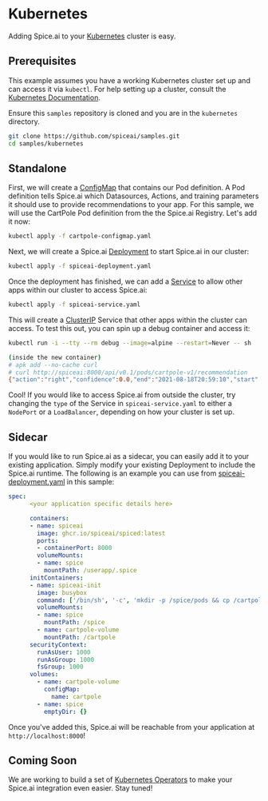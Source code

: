 # Kubernetes

Adding Spice.ai to your [Kubernetes](https://kubernetes.io/) cluster is easy.

## Prerequisites

This example assumes you have a working Kubernetes cluster set up and can access it via `kubectl`. For help setting up a cluster, consult the [Kubernetes Documentation](https://kubernetes.io/docs/setup/).

Ensure this `samples` repository is cloned and you are in the `kubernetes` directory.

```bash
git clone https://github.com/spiceai/samples.git
cd samples/kubernetes
```

## Standalone

First, we will create a [ConfigMap](https://kubernetes.io/docs/concepts/configuration/configmap/) that contains our Pod definition. A Pod definition tells Spice.ai which Datasources, Actions, and training parameters it should use to provide recommendations to your app. For this sample, we will use the CartPole Pod definition from the the Spice.ai Registry. Let's add it now:

```bash
kubectl apply -f cartpole-configmap.yaml
```

Next, we will create a Spice.ai [Deployment](https://kubernetes.io/docs/concepts/workloads/controllers/deployment/) to start Spice.ai in our cluster:

```bash
kubectl apply -f spiceai-deployment.yaml
```

Once the deployment has finished, we can add a [Service](https://kubernetes.io/docs/concepts/services-networking/service/) to allow other apps within our cluster to access Spice.ai:

```bash
kubectl apply -f spiceai-service.yaml
```

This will create a [ClusterIP](https://kubernetes.io/docs/concepts/services-networking/service/#publishing-services-service-types) Service that other apps within the cluster can access. To test this out, you can spin up a debug container and access it:

```bash
kubectl run -i --tty --rm debug --image=alpine --restart=Never -- sh

(inside the new container)
# apk add --no-cache curl
# curl http://spiceai:8000/api/v0.1/pods/cartpole-v1/recommendation
{"action":"right","confidence":0.0,"end":"2021-08-18T20:59:10","start":"2021-08-18T20:59:00","tag":"latest"}
```

Cool! If you would like to access Spice.ai from outside the cluster, try changing the `type` of the Service in `spiceai-service.yaml` to either a `NodePort` or a `LoadBalancer`, depending on how your cluster is set up.

## Sidecar

If you would like to run Spice.ai as a sidecar, you can easily add it to your existing application. Simply modify your existing Deployment to include the Spice.ai runtime. The following is an example you can use from [spiceai-deployment.yaml](spiceai-deployment.yaml) in this sample:

```yaml
spec:
      <your application specific details here>

      containers:
      - name: spiceai
        image: ghcr.io/spiceai/spiced:latest
        ports:
        - containerPort: 8000
        volumeMounts:
        - name: spice
          mountPath: /userapp/.spice
      initContainers:
      - name: spiceai-init
        image: busybox
        command: ['/bin/sh', '-c', 'mkdir -p /spice/pods && cp /cartpole/cartpole-v1.yaml /spice/pods/cartpole-v1.yaml']
        volumeMounts:
        - name: spice
          mountPath: /spice
        - name: cartpole-volume
          mountPath: /cartpole
      securityContext:
        runAsUser: 1000
        runAsGroup: 1000
        fsGroup: 1000
      volumes:
        - name: cartpole-volume
          configMap:
            name: cartpole
        - name: spice
          emptyDir: {}
```

Once you've added this, Spice.ai will be reachable from your application at `http://localhost:8000`!

## Coming Soon

We are working to build a set of [Kubernetes Operators](https://kubernetes.io/docs/concepts/extend-kubernetes/operator/) to make your Spice.ai integration even easier. Stay tuned!
